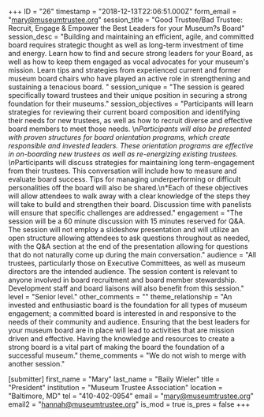 +++
ID = "26"
timestamp = "2018-12-13T22:06:51.000Z"
form_email = "mary@museumtrustee.org"
session_title = "Good Trustee/Bad Trustee: Recruit, Engage & Empower the Best Leaders for your Museum?s Board"
session_desc = "Building and maintaining an efficient, agile, and committed board requires strategic thought as well as long-term investment of time and energy. Learn how to find and secure strong leaders for your Board, as well as how to keep them engaged as vocal advocates for your museum's mission. Learn tips and strategies from experienced current and former museum board chairs who have played an active role in strengthening and sustaining a tenacious board. "
session_unique = "The session is geared specifically toward trustees and their unique position in securing a strong foundation for their museums."
session_objectives = "Participants will learn strategies for reviewing their current board composition and identifying their needs for new trustees, as well as how to recruit diverse and effective board members to meet those needs. \n*Participants will also be presented with proven structures for board orientation programs, which create responsible and invested leaders. These orientation programs are effective in on-boarding new trustees as well as re-energizing existing trustees. \n*Participants will discuss strategies for maintaining long term-engagement from their trustees. This conversation will include how to measure and evaluate board success. Tips for managing underperforming or difficult personalities off the board will also be shared.\n*Each of these objectives will allow attendees to walk away with a clear knowledge of the steps they will take to build and strengthen their board. Discussion time with panelists will ensure that specific challenges are addressed."
engagement = "The session will be a 60 minute discussion with 15 minutes reserved for Q&A. The session will not employ a slideshow presentation and will utilize an open structure allowing attendees to ask questions throughout as needed, with the Q&A section at the end of the presentation allowing for questions that do not naturally come up during the main conversation."
audience = "All trustees, particularly those on Executive Committees, as well as museum directors are the intended audience. The session content is relevant to anyone involved in board recruitment and board member stewardship. Development staff and board liaisons will also benefit from this session."
level = "Senior level."
other_comments = ""
theme_relationship = "An invested and enthusiastic board is the foundation for all types of museum engagement; a committed board is interested in and responsive to the needs of their community and audience. Ensuring that the best leaders for your museum board are in place will lead to activities that are mission driven and effective. Having the knowledge and resources to create a strong board is a vital part of making the board the foundation of a successful museum."
theme_comments = "We do not wish to merge with another session."

[submitter]
first_name = "Mary"
last_name = "Baily Wieler"
title = "President"
institution = "Museum Trustee Association"
location = "Baltimore, MD"
tel = "410-402-0954"
email = "mary@museumtrustee.org"
email2 = "hannah@museumtrustee.org"
is_mod = true
is_pres = false
+++
